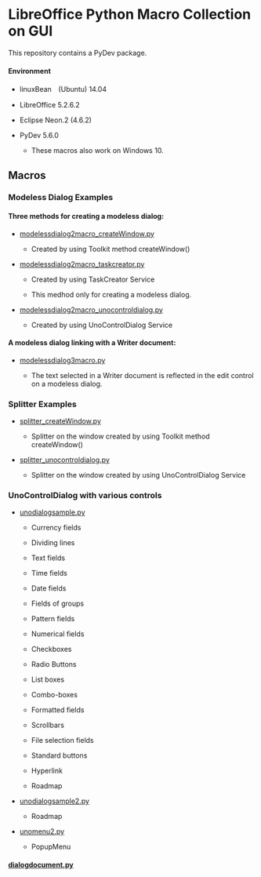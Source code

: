 # LibreOffice Python Macro Collection on GUI

This repository contains a PyDev package.

#### Environment

- linuxBean　(Ubuntu) 14.04 
  
- LibreOffice 5.2.6.2

- Eclipse Neon.2 (4.6.2)

- PyDev 5.6.0

    - These macros also work on Windows 10.

## Macros

### Modeless Dialog Examples

#### Three methods for creating a modeless dialog: 

- <a href="https://github.com/p--q/GUI/blob/master/GUI/src/macro/modelessdialog2macro_createWindow.py">modelessdialog2macro_createWindow.py</a>

    - Created by using Toolkit method createWindow()

- <a href="https://github.com/p--q/GUI/blob/master/GUI/src/macro/modelessdialog2macro_taskcreator.py">modelessdialog2macro_taskcreator.py</a>

    - Created by using TaskCreator Service

    - This medhod only for creating a modeless dialog.

- <a href="https://github.com/p--q/GUI/blob/master/GUI/src/macro/modelessdialog2macro_unocontroldialog.py">modelessdialog2macro_unocontroldialog.py</a>

    - Created by using UnoControlDialog Service

####  A modeless dialog linking with a Writer document:

- <a href="https://github.com/p--q/GUI/blob/master/GUI/src/macro/modelessdialog3macro.py">modelessdialog3macro.py</a>

  - The text selected in a Writer document is reflected in the edit control on a modeless dialog.

### Splitter Examples

- <a href="https://github.com/p--q/GUI/blob/master/GUI/src/splitter/splitter_createWindow.py">splitter_createWindow.py</a>

  - Splitter on the window created by using Toolkit method createWindow()

- <a href="https://github.com/p--q/GUI/blob/master/GUI/src/splitter/splitter_unocontroldialog.py">splitter_unocontroldialog.py</a>

  - Splitter on the window created by using UnoControlDialog Service

### UnoControlDialog with various controls

- <a href="https://github.com/p--q/GUI/blob/master/GUI/src/unodialogsample.py">unodialogsample.py</a>

  - Currency fields

  - Dividing lines

  - Text fields

  - Time fields

  - Date fields

  - Fields of groups 

  - Pattern fields

  - Numerical fields

  - Checkboxes

  - Radio Buttons

  - List boxes

  - Combo-boxes 

  - Formatted fields

  - Scrollbars

  - File selection fields 

  - Standard buttons

  - Hyperlink

  - Roadmap

- <a href="https://github.com/p--q/GUI/blob/master/GUI/src/unodialogsample2.py">unodialogsample2.py</a>

  - Roadmap

- <a href="https://github.com/p--q/GUI/blob/master/GUI/src/unomenu2.py">unomenu2.py</a>

  - PopupMenu




#### <a href="https://github.com/p--q/GUI/blob/master/GUI/src/dialogdocument.py">dialogdocument.py</a>











